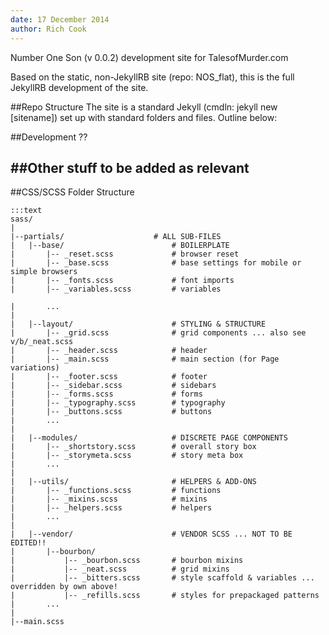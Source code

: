 ```yaml
---
date: 17 December 2014
author: Rich Cook
---
```


Number One Son (v 0.0.2) development site for TalesofMurder.com

Based on the static, non-JekyllRB site (repo: NOS_flat), this is the full JekyllRB development of the site. 

##Repo Structure
The site is a standard Jekyll (cmdln: jekyll new [sitename]) set up with standard folders and files. Outline below:

##Development
??

##Other stuff to be added as relevant
--




##CSS/SCSS Folder Structure

```
:::text
sass/
|
|--partials/					# ALL SUB-FILES
|	|--base/						# BOILERPLATE
|		|-- _reset.scss 			# browser reset
|		|-- _base.scss 				# base settings for mobile or simple browsers
|		|-- _fonts.scss 			# font imports
|		|-- _variables.scss 		# variables

|		...
|			
|	|--layout/ 						# STYLING & STRUCTURE
|		|-- _grid.scss 				# grid components ... also see v/b/_neat.scss
|		|-- _header.scss 			# header
|		|-- _main.scss 				# main section (for Page variations)
|		|-- _footer.scss 			# footer
|		|-- _sidebar.scss 			# sidebars
|		|-- _forms.scss 			# forms
|		|-- _typography.scss 		# typography
|		|-- _buttons.scss 			# buttons
|		...
|
|	|--modules/ 					# DISCRETE PAGE COMPONENTS 
|		|-- _shortstory.scss 		# overall story box
|		|-- _storymeta.scss 		# story meta box
|		...
|		
|	|--utils/ 						# HELPERS & ADD-ONS
|		|-- _functions.scss 		# functions
|		|-- _mixins.scss 			# mixins
|		|-- _helpers.scss 			# helpers
|		...
|
|	|--vendor/ 						# VENDOR SCSS ... NOT TO BE EDITED!!
|		|--bourbon/
|			|-- _bourbon.scss 		# bourbon mixins 
|			|-- _neat.scss 			# grid mixins
|			|-- _bitters.scss 		# style scaffold & variables ... overridden by own above!
|			|-- _refills.scss 		# styles for prepackaged patterns
|		...
|
|--main.scss
```









